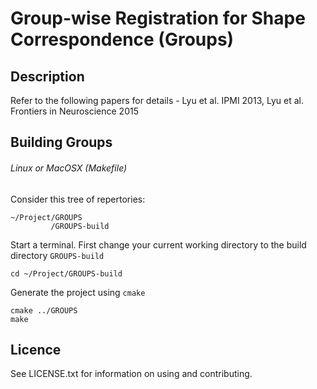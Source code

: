 # Group-wise Registration for Shape Correspondence (Groups)

## Description
Refer to the following papers for details - Lyu et al. IPMI 2013, Lyu et al. Frontiers in Neuroscience 2015

## Building Groups
###### Linux or MacOSX (Makefile)	

Consider this tree of repertories:
```
~/Project/GROUPS
         /GROUPS-build
```

Start a terminal.
First change your current working directory to the build directory ```GROUPS-build```
```
cd ~/Project/GROUPS-build
```

Generate the project using ```cmake```
```
cmake ../GROUPS
make
```


## Licence

See LICENSE.txt for information on using and contributing.
